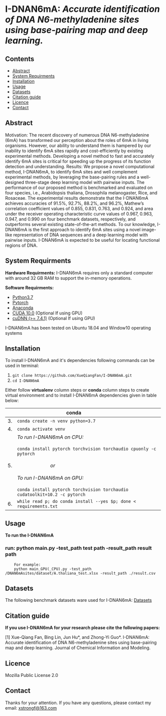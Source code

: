 I-DNAN6mA: *Accurate identification of DNA N6-methyladenine sites using base-pairing map and deep learning.*
====

Contents
----
  * [Abstract](#abstract)
  * [System Requirments](#system-requirments)
  * [Installation](#installation)
  * [Usage](#usage)
  * [Datasets](#datasets)
  * [Citation guide](#citation-guide)
  * [Licence](#licence)
  * [Contact](#contact)


Abstract
----
Motivation: The recent discovery of numerous DNA N6-methyladenine (6mA) has transformed our perception about the roles of 6mA in living organisms. However, our ability to understand them is hampered by our inability to identify 6mA sites rapidly and cost-efficiently by existing experimental methods. Developing a novel method to fast and accurately identify 6mA sites is critical for speeding up the progress of its function detection and understanding.
Results: We propose a novel computational method, I-DNAN6mA, to identify 6mA sites and well complement experimental methods, by leveraging the base-pairing rules and a well-designed three-stage deep learning model with pairwise inputs. The performance of our proposed method is benchmarked and evaluated on four species, i.e., Arabidopsis thaliana, Drosophila melanogaster, Rice, and Rosaceae. The experimental results demonstrate that the I-DNAN6mA achieves accuracies of 91.5%, 92.7%, 88.2%, and 96.2%, Mathew’s correlation coefficient values of 0.855, 0.831, 0.763, and 0.924, and area under the receiver operating characteristic curve values of 0.967, 0.963, 0.947, and 0.990 on four benchmark datasets, respectively, and outperforms several existing state-of-the-art methods. To our knowledge, I-DNAN6mA is the first approach to identify 6mA sites using a novel image-like representation of DNA sequences and a deep learning model with pairwise inputs. I-DNAN6mA is expected to be useful for locating functional regions of DNA. 

System Requirments
----

**Hardware Requirments:**
I-DNAN6mA requires only a standard computer with around 32 GB RAM to support the in-memory operations.

**Software Requirments:**
* [Python3.7](https://docs.python-guide.org/starting/install3/linux/)
* [Pytorch](https://pytorch.org/)
* [Anaconda](https://anaconda.org/anaconda/virtualenv)
* [CUDA 10.0](https://developer.nvidia.com/cuda-10.0-download-archive) (Optional If using GPU)
* [cuDNN (>= 7.4.1)](https://developer.nvidia.com/cudnn) (Optional If using GPU)

I-DNAN6mA has been tested on Ubuntu 18.04 and Window10 operating systems

Installation
----

To install I-DNAN6mA and it's dependencies following commands can be used in terminal:

1. `git clone https://github.com/XueQiangFan/I-DNAN6mA.git`
2. `cd I-DNAN6mA`

Either follow **virtualenv** column steps or **conda** column steps to create virtual environment and to install I-DNAN6mA dependencies given in table below:<br />

|  | &nbsp;&nbsp;&nbsp;&nbsp;&nbsp;&nbsp;&nbsp;&nbsp;&nbsp;&nbsp;&nbsp;&nbsp;&nbsp;&nbsp;&nbsp;&nbsp;&nbsp;&nbsp;&nbsp;&nbsp;&nbsp;&nbsp;&nbsp;&nbsp;&nbsp;&nbsp;&nbsp;&nbsp;&nbsp;&nbsp;&nbsp;&nbsp;&nbsp;&nbsp;&nbsp;&nbsp; conda |
| :- | :--- |
| 3. |  `conda create -n venv python=3.7` |
| 4. |  `conda activate venv` | 
| 5. |  *To run I-DNAN6mA on CPU:*<br /> <br /> `conda install pytorch torchvision torchaudio cpuonly -c pytorch` <br /> <br /> &nbsp;&nbsp;&nbsp;&nbsp;&nbsp;&nbsp;&nbsp;&nbsp;&nbsp;&nbsp;&nbsp;&nbsp;&nbsp;&nbsp;&nbsp;&nbsp;&nbsp;&nbsp;&nbsp;&nbsp;&nbsp;&nbsp;&nbsp;&nbsp; *or* <br /> <br />*To run I-DNAN6mA on GPU:*<br /> <br /> `conda install pytorch torchvision torchaudio cudatoolkit=10.2 -c pytorch` |
| 6. | `while read p; do conda install --yes $p; done < requirements.txt` | 

Usage
----

**To run the I-DNAN6mA**
### run: python main.py -test_path test path -result_path result path
~~~
    For example:
    python main_GPU(_CPU).py -test_path /DNAN6mAsites/dataset/A.thaliana_test.xlsx -result_path ./result.csv
~~~

Datasets
----

The following benchmark datasets ware used for I-DNAN6mA:
[Datasets](https://github.com/XueQiangFan/I-DNAN6mA/tree/main/Benchmark%20datasets)

Citation guide
----

**If you use I-DNAN6mA for your research please cite the following papers:**

[1] Xue-Qiang Fan, Bing Lin, Jun Hu*, and Zhong-Yi Guo*. I-DNAN6mA: Accurate identification of DNA N6-methyladenine sites using base-pairing map and deep learning. Journal of Chemical Information and Modeling.

Licence
----
Mozilla Public License 2.0

Contact
----
Thanks for your attention. If you have any questions, please contact my email: xstrongf@163.com
